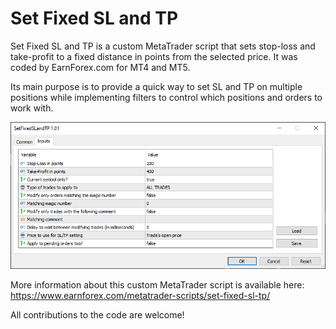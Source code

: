 # Set Fixed SL and TP 

Set Fixed SL and TP is a custom MetaTrader script that sets stop-loss and take-profit to a fixed distance in points from the selected price. It was coded by EarnForex.com for MT4 and MT5.

Its main purpose is to provide a quick way to set SL and TP on multiple positions while implementing filters to control which positions and orders to work with.

![Input parameters for the Set Fixed SL and TP  script in MetaTrader 5](https://github.com/EarnForex/Set-Fixed-SL-and-TP/blob/main/README_Images/setting-up-filters-for-set-fixed-sl-and-tp-script-mt5.png)

More information about this custom MetaTrader script is available here: https://www.earnforex.com/metatrader-scripts/set-fixed-sl-tp/

All contributions to the code are welcome!

